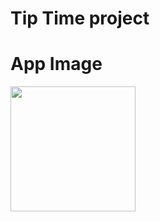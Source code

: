 # Tip Time project

# App Image

<img src="https://user-images.githubusercontent.com/63488970/228598109-ed0cf75b-2dbc-4162-a925-141a5d56b2aa.png" width="200" />

